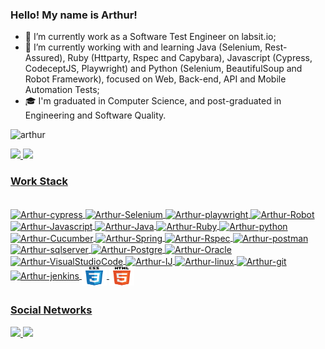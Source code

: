 ### Hello! My name is Arthur!

- 🔭 I’m currently work as a Software Test Engineer on labsit.io;
- 🌱 I’m currently working with and learning Java (Selenium, Rest-Assured), Ruby (Httparty, Rspec and Capybara), Javascript (Cypress, CodeceptJS, Playwright) and Python (Selenium, BeautifulSoup and Robot Framework), focused on Web, Back-end, API and Mobile Automation Tests;
- 🎓 I'm graduated in Computer Science, and post-graduated in Engineering and Software Quality.

<p align="left"> <img src="https://komarev.com/ghpvc/?username=arthur&label=Profile%20views&color=0e75b6&style=flat" alt="arthur" /> </p>

<div>
  <a href="https://github.com/arthurxii">
  <img height="180em" src="https://github-readme-stats.vercel.app/api?username=arthurxii&show_icons=true&theme=darcula&include_all_commits=true&count_private=true"/>
  <img height="180em" src="https://github-readme-stats.vercel.app/api/top-langs/?username=arthurxii&layout=compact&langs_count=16&theme=dark"
</div>
    <h3> Work Stack </h3>
<div style="display: inline_block"><br>
  <img align="center" alt="Arthur-cypress" height="30" width="40" src="https://www.svgrepo.com/show/353630/cypress.svg">
  <img align="center" alt="Arthur-Selenium" height="30" width="40" src="https://raw.githubusercontent.com/detain/svg-logos/780f25886640cef088af994181646db2f6b1a3f8/svg/selenium-logo.svg">
  <img align="center" alt="Arthur-playwright" height="30" width="40" src="https://raw.githubusercontent.com/gist/UzaeirAzhar/a03851c32cfb9edbbb7fb55a318c3bd8/raw/a8ef57341f4efbc86544bc65d8c0f14387ceec9f/playwright_svg.svg">
  <img align="center" alt="Arthur-Robot" height="30" width="40" src="https://www.svgrepo.com/show/374049/robotframework.svg">
  <img align="center" alt="Arthur-Javascript" height="30" width="40" src="https://cdn.jsdelivr.net/gh/devicons/devicon/icons/javascript/javascript-plain.svg">
  <img align="center" alt="Arthur-Java" height="30" width="40" src="https://cdn.jsdelivr.net/gh/devicons/devicon/icons/java/java-original-wordmark.svg">
  <img align="center" alt="Arthur-Ruby" height="30" width="40" src="https://cdn.jsdelivr.net/gh/devicons/devicon/icons/ruby/ruby-original.svg">
  <img align="center" alt="Arthur-python" height="30" width="40" src="https://www.svgrepo.com/show/349485/python.svg">
  <img align="center" alt="Arthur-Cucumber" height="30" width="40" src="https://cdn.jsdelivr.net/gh/devicons/devicon/icons/cucumber/cucumber-plain.svg" />
  <img align="center" alt="Arthur-Spring" height="30" width="40" src="https://cdn.jsdelivr.net/gh/devicons/devicon/icons/spring/spring-original.svg">
  <img align="center" alt="Arthur-Rspec" height="30" width="40" src="https://cdn.jsdelivr.net/gh/devicons/devicon/icons/rspec/rspec-original.svg">
  <img align="center" alt="Arthur-postman" height="30" width="40" src="https://www.vectorlogo.zone/logos/getpostman/getpostman-icon.svg">
  <img align="center" alt="Arthur-sqlserver" height="30" width="40" src="https://www.svgrepo.com/show/303229/microsoft-sql-server-logo.svg">
  <img align="center" alt="Arthur-Postgre" height="30" width="40" src="https://cdn.jsdelivr.net/gh/devicons/devicon/icons/postgresql/postgresql-original-wordmark.svg">
  <img align="center" alt="Arthur-Oracle" height="30" width="40" src="https://cdn.jsdelivr.net/gh/devicons/devicon/icons/oracle/oracle-original.svg">
  <img align="center" alt="Arthur-VisualStudioCode" height="30" width="40" src="https://cdn.jsdelivr.net/gh/devicons/devicon/icons/vscode/vscode-original.svg">
  <img align="center" alt="Arthur-IJ" height="30" width="40" src="https://cdn.jsdelivr.net/gh/devicons/devicon/icons/intellij/intellij-original.svg">
  <img align="center" alt="Arthur-linux" height="30" width="40" src="https://cdn.jsdelivr.net/gh/devicons/devicon/icons/ubuntu/ubuntu-plain.svg">
  <img align="center" alt="Arthur-git" height="30" width="40" src="https://cdn.jsdelivr.net/gh/devicons/devicon/icons/git/git-original.svg">
  <img align="center" alt="Arthur-jenkins" height="30" width="40" src="https://cdn.jsdelivr.net/gh/devicons/devicon/icons/jenkins/jenkins-original.svg">
  <img align="center" alt="Arthur-css" height="30" width="40" src="https://raw.githubusercontent.com/devicons/devicon/master/icons/css3/css3-original-wordmark.svg">
  <img align="center" alt="Arthur-html" height="30" width="40" src="https://raw.githubusercontent.com/devicons/devicon/master/icons/html5/html5-original-wordmark.svg">
  
  ##
  
  <h3> Social Networks</h3>
<div>
  <a href="https://www.linkedin.com/in/arthur-henrique-550372139/" target="_blank"><img src="https://img.shields.io/badge/-LinkedIn-%230077B5?style=for-the-badge&logo=linkedin&logoColor=white" target="_blank"</a>
  <a href="mailto:arthur_drums@hotmail.com" target="_blank"><img src="https://img.shields.io/badge/Microsoft_Outlook-0078D4?style=for-the-badge&logo=microsoft-outlook&logoColor=white" target="_blank"</a>
    
  

